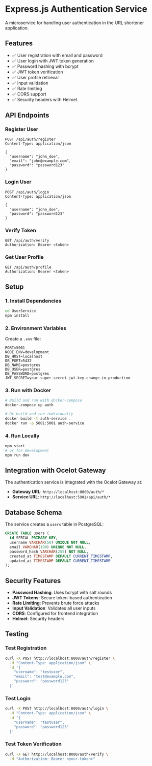 # Express.js Authentication Service

A microservice for handling user authentication in the URL shortener application.

## Features

- ✅ User registration with email and password
- ✅ User login with JWT token generation
- ✅ Password hashing with bcrypt
- ✅ JWT token verification
- ✅ User profile retrieval
- ✅ Input validation
- ✅ Rate limiting
- ✅ CORS support
- ✅ Security headers with Helmet

## API Endpoints

### Register User
```
POST /api/auth/register
Content-Type: application/json

{
  "username": "john_doe",
  "email": "john@example.com",
  "password": "password123"
}
```

### Login User
```
POST /api/auth/login
Content-Type: application/json

{
  "username": "john_doe",
  "password": "password123"
}
```

### Verify Token
```
GET /api/auth/verify
Authorization: Bearer <token>
```

### Get User Profile
```
GET /api/auth/profile
Authorization: Bearer <token>
```

## Setup

### 1. Install Dependencies
```bash
cd UserService
npm install
```

### 2. Environment Variables
Create a `.env` file:
```env
PORT=5001
NODE_ENV=development
DB_HOST=localhost
DB_PORT=5432
DB_NAME=postgres
DB_USER=postgres
DB_PASSWORD=postgres
JWT_SECRET=your-super-secret-jwt-key-change-in-production
```

### 3. Run with Docker
```bash
# Build and run with docker-compose
docker-compose up auth

# Or build and run individually
docker build -t auth-service .
docker run -p 5001:5001 auth-service
```

### 4. Run Locally
```bash
npm start
# or for development
npm run dev
```

## Integration with Ocelot Gateway

The authentication service is integrated with the Ocelot Gateway at:
- **Gateway URL**: `http://localhost:8000/auth/*`
- **Service URL**: `http://localhost:5001/api/auth/*`

## Database Schema

The service creates a `users` table in PostgreSQL:

```sql
CREATE TABLE users (
  id SERIAL PRIMARY KEY,
  username VARCHAR(50) UNIQUE NOT NULL,
  email VARCHAR(100) UNIQUE NOT NULL,
  password_hash VARCHAR(255) NOT NULL,
  created_at TIMESTAMP DEFAULT CURRENT_TIMESTAMP,
  updated_at TIMESTAMP DEFAULT CURRENT_TIMESTAMP
);
```

## Security Features

- **Password Hashing**: Uses bcrypt with salt rounds
- **JWT Tokens**: Secure token-based authentication
- **Rate Limiting**: Prevents brute force attacks
- **Input Validation**: Validates all user inputs
- **CORS**: Configured for frontend integration
- **Helmet**: Security headers

## Testing

### Test Registration
```bash
curl -X POST http://localhost:8000/auth/register \
  -H "Content-Type: application/json" \
  -d '{
    "username": "testuser",
    "email": "test@example.com",
    "password": "password123"
  }'
```

### Test Login
```bash
curl -X POST http://localhost:8000/auth/login \
  -H "Content-Type: application/json" \
  -d '{
    "username": "testuser",
    "password": "password123"
  }'
```

### Test Token Verification
```bash
curl -X GET http://localhost:8000/auth/verify \
  -H "Authorization: Bearer <your-token>"
``` 